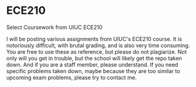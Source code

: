 # ECE210
Select Coursework from UIUC ECE210

I will be posting various assignments from UIUC's ECE210 course. It is notoriously difficult, with brutal grading, and is also very time consuming. You are free to use these as reference, but please do not plagiarize. Not only will you get in trouble, but the school will likely get the repo taken down. And if you are a staff member, please understand. If you need specific problems taken down, maybe because they are too similar to upcoming exam problems, please try to contact me.
